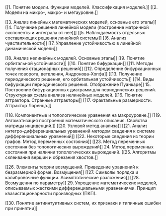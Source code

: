 [[1. Понятие модели. Функции моделей. Классификация моделей.]] 
[[2. Модели на микро-, макро- и метауровне.]]

[[3. Анализ линейных математических моделей, основные его этапы]]
[[4. Получение решения линейной модели (построение матричной экспоненты и интеграла от нее)]]
[[5. Наблюдаемость отдельных составляющих решения линейной системы]]
[[6. Анализ чувствительности]]
[[7. Управление устойчивостью в линейной динамической модели]]

[[8. Анализ нелинейных моделей. Основные этапы]]
[[9. Понятие орбитальной устойчивости]]
[[10. Понятие бифуркации]]
[[11. Методы получения стационарных решений]]
[[12. Определение бифуркационных точек поворота, ветвления, Андронова-Хопфа]]
[[13. Получение периодического решения, его орбитальная устойчивость]]
[[14. Виды бифуркации периодического решения. Отображение Пуанкаре]]
15. Построение бифуркационных диаграмм для периодических решений. Структурная схема анализа нелинейных моделей.
[[16. Понятие аттрактора. Странные аттракторы]]
[[17. Фрактальные размерности. Аттрактор Лоренца.]]

[[18. Компонентные и топологические уравнения на макроуровне.]]
[[19. Автоматизация построения математического описания. Свойства матрицы инциденций.]]
[[20. Узловой метод анализа]]
[[21. Анализ интегро-дифференциальных уравнений методом сведения к системе дифференциальных уравнений]]
[[22. Некоторые сведения из теории графов. Метод переменных состояния]]
[[23. Метод переменных состояния без топологических вырождений]]
24. Метод переменных состояния при наличии топологических вырождений.
[[25. Алгоритмы склеивания вершин и обрезания хвостов.]]

[[26. Элементы теории возмущений. Приведение уравнений к безразмерной форме. Возмущения]]
[[27. Символы порядка и калибровочные функции. Асимптотические разложения]]
[[28. Возмущения по параметру]]
29. Упрощение математических моделей, описываемых жесткими дифференциальными уравнениями. Принцип квазистационарности производных (ПКП).

[[30. Понятие антиинтуитивных систем, их признаки и типичные ошибки при принятии]]